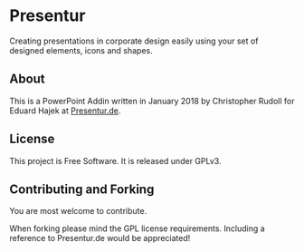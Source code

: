 # Presentur
Creating presentations in corporate design easily using your set of designed elements, icons and shapes.

## About
This is a PowerPoint Addin written in January 2018 by Christopher Rudoll for Eduard Hajek at [Presentur.de](http://presentur.de).

## License
This project is Free Software. It is released under GPLv3.

## Contributing and Forking
You are most welcome to contribute.

When forking please mind the GPL license requirements. Including a reference to Presentur.de would be appreciated!